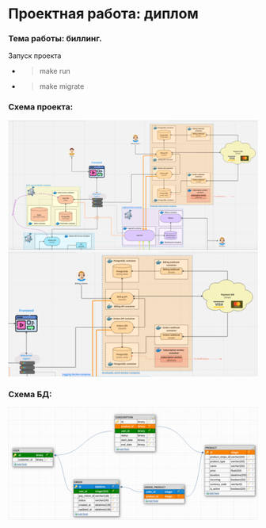 # Проектная работа: диплом
### Тема работы: биллинг.

Запуск проекта
* > make run
* > make migrate


### Схема проекта:
![img.png](project_schema.png)
![img_1.png](project_schema_graduade_work.png)

### Схема БД:
![img.png](database_schema.png)